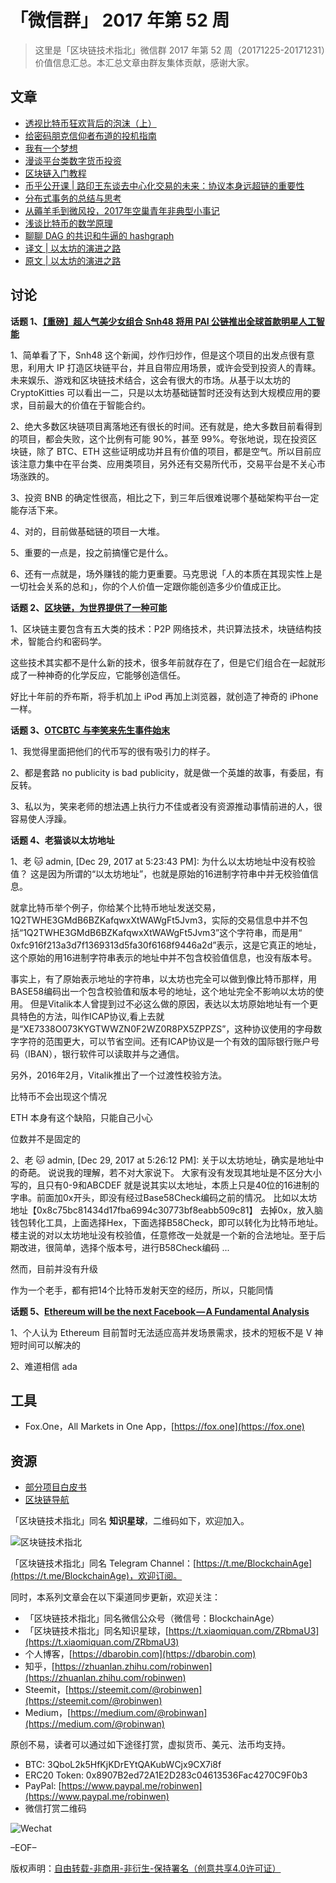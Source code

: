 # 「微信群」 2017 年第 52 周

> 这里是「区块链技术指北」微信群 2017 年第 52 周（20171225-20171231）价值信息汇总。本汇总文章由群友集体贡献，感谢大家。

## 文章

* [透视比特币狂欢背后的泡沫（上）](https://mp.weixin.qq.com/s/s7X-3yRVIPV9IeWXd1sVGg)
* [给密码朋克信仰者布道的投机指南](https://steemit.com/cryptocurrency/@waterzeong/7uvvfz)
* [我有一个梦想](https://mp.weixin.qq.com/s/w4bavu-o7UhNhjjm7IrLcA)
* [漫谈平台类数字货币投资](https://mp.weixin.qq.com/s/FlcjX3PTgi7oaFieRkMZKw)
* [区块链入门教程](http://www.ruanyifeng.com/blog/2017/12/blockchain-tutorial.html)
* [币乎公开课 | 路印王东谈去中心化交易的未来：协议本身远超链的重要性](https://mp.weixin.qq.com/s/6COnjZ1qwetZKeB5JbLmkw)
* [分布式事务的总结与思考](https://mp.weixin.qq.com/s/UKNK9UzdiZzrNCd5U_4Ytg)
* [从薅羊毛到微风投，2017年空巢青年非典型小事记](https://busy.org/cn-2017/@waterzeong/2017)
* [浅谈比特币的数学原理](https://mp.weixin.qq.com/s/vtx2izrYxrRQLqdx35TwSQ)
* [聊聊 DAG 的共识和牛逼的 hashgraph](https://mp.weixin.qq.com/s/dz8RbBlEXfTZ9Ff-RHy4aw)
* [译文 | 以太坊的演进之路](http://www.8btc.com/the-evolution-of-ethereum)
* [原文 | 以太坊的演进之路](https://blog.ethereum.org/2015/09/28/the-evolution-of-ethereum)

## 讨论

**话题 1、[【重磅】超人气美少女组合 Snh48 将用 PAI 公链推出全球首款明星人工智能](http://www.jinse.com/news/blockchain/119532.html)**

1、简单看了下，Snh48 这个新闻，炒作归炒作，但是这个项目的出发点很有意思，利用大 IP 打造区块链平台，并且自带应用场景，或许会受到投资人的青睐。未来娱乐、游戏和区块链技术结合，这会有很大的市场。从基于以太坊的 CryptoKitties 可以看出一二，只是以太坊基础链暂时还没有达到大规模应用的要求，目前最大的价值在于智能合约。

2、绝大多数区块链项目离落地还有很长的时间。还有就是，绝大多数目前看得到的项目，都会失败，这个比例有可能 90%，甚至 99%。夸张地说，现在投资区块链，除了 BTC、ETH 这些证明成功并且有价值的项目，都是空气。所以目前应该注意力集中在平台类、应用类项目，另外还有交易所代币，交易平台是不关心市场涨跌的。

3、投资 BNB 的确定性很高，相比之下，到三年后很难说哪个基础架构平台一定能存活下来。

4、对的，目前做基础链的项目一大堆。

5、重要的一点是，投之前搞懂它是什么。

6、还有一点就是，场外赚钱的能力更重要。马克思说「人的本质在其现实性上是一切社会关系的总和」，你的个人价值一定跟你能创造多少价值成正比。

**话题 2、[区块链，为世界提供了一种可能](https://www.zaojiu.com/talks/1728)**

1、区块链主要包含有五大类的技术：P2P 网络技术，共识算法技术，块链结构技术，智能合约和密码学。

这些技术其实都不是什么新的技术，很多年前就存在了，但是它们组合在一起就形成了一种神奇的化学反应，它能够创造信任。

好比十年前的乔布斯，将手机加上 iPod 再加上浏览器，就创造了神奇的 iPhone 一样。

**话题 3、[OTCBTC 与李笑来先生事件始末](https://www.jianshu.com/p/655d555d1a3d)**

1、我觉得里面把他们的代币写的很有吸引力的样子。

2、都是套路 no publicity is bad publicity，就是做一个英雄的故事，有委屈，有反转。

3、私以为，笑来老师的想法遇上执行力不佳或者没有资源推动事情前进的人，很容易使人浮躁。

**话题 4、老猫谈以太坊地址**

1、老 🐱 admin, [Dec 29, 2017 at 5:23:43 PM]:
为什么以太坊地址中没有校验值？
这是因为所谓的“以太坊地址”，也就是原始的16进制字符串中并无校验值信息。

就拿比特币举个例子，你给某个比特币地址发送交易，
1Q2TWHE3GMdB6BZKafqwxXtWAWgFt5Jvm3，实际的交易信息中并不包括“1Q2TWHE3GMdB6BZKafqwxXtWAWgFt5Jvm3”这个字符串，而是用“ 0xfc916f213a3d7f1369313d5fa30f6168f9446a2d”表示，这是它真正的地址，这个原始的用16进制字符串表示的地址中并不包含校验值信息，也没有版本号。

事实上，有了原始表示地址的字符串，以太坊也完全可以做到像比特币那样，用BASE58编码出一个包含校验值和版本号的地址，这个地址完全不影响以太坊的使用。
但是Vitalik本人曾提到过不必这么做的原因，表达以太坊原始地址有一个更具特色的方法，叫作ICAP协议,看上去就是“XE7338O073KYGTWWZN0F2WZ0R8PX5ZPPZS”，这种协议使用的字母数字字符的范围更大，可以节省空间。还有ICAP协议是一个有效的国际银行账户号码（IBAN），银行软件可以读取并与之通信。

另外，2016年2月，Vitalik推出了一个过渡性校验方法。

比特币不会出现这个情况

ETH 本身有这个缺陷，只能自己小心

位数并不是固定的

2、老 🐱 admin, [Dec 29, 2017 at 5:26:12 PM]:
关于以太坊地址，确实是地址中的奇葩。 说说我的理解，若不对大家说下。 大家有没有发现其地址是不区分大小写的，且只有0-9和ABCDEF 就是说其实以太地址，本质上只是40位的16进制的字串。前面加0x开头，即没有经过Base58Check编码之前的情况。 比如以太坊地址【0x8c75bc81434d17fba6994c30773bf8eabb509c81】 去掉0x，放入脑钱包转化工具，上面选择Hex，下面选择B58Check，即可以转化为比特币地址。 楼主说的对以太坊地址没有校验值，任意修改一处就是一个新的合法地址。至于后期改进，很简单，选择个版本号，进行B58Check编码 ...

然而，目前并没有升级

作为一个老手，都有把14个比特币发射天空的经历，所以，只能同情

**话题 5、[Ethereum will be the next Facebook — A Fundamental Analysis](https://medium.com/@FundYourselfNow/ethereum-will-be-the-next-facebook-a-fundamental-analysis-bd484b2c2835)**

1、个人认为 Ethereum 目前暂时无法适应高并发场景需求，技术的短板不是 V 神短时间可以解决的

2、难道相信 ada

## 工具

* Fox.One，All Markets in One App，[https://fox.one](https://fox.one)

## 资源

* [部分项目白皮书](https://git.io/vbQyx)
* [区块链导航](https://icepy.me/blockchain-navigate/)

「区块链技术指北」同名 **知识星球**，二维码如下，欢迎加入。

![区块链技术指北](https://i.imgur.com/pQxlDqF.jpg)

「区块链技术指北」同名 Telegram Channel：[https://t.me/BlockchainAge](https://t.me/BlockchainAge)，欢迎订阅。

同时，本系列文章会在以下渠道同步更新，欢迎关注：

* 「区块链技术指北」同名微信公众号（微信号：BlockchainAge）
* 「区块链技术指北」同名知识星球，[https://t.xiaomiquan.com/ZRbmaU3](https://t.xiaomiquan.com/ZRbmaU3)
* 个人博客，[https://dbarobin.com](https://dbarobin.com)
* 知乎，[https://zhuanlan.zhihu.com/robinwen](https://zhuanlan.zhihu.com/robinwen)
* Steemit，[https://steemit.com/@robinwen](https://steemit.com/@robinwen)
* Medium，[https://medium.com/@robinwan](https://medium.com/@robinwan)

原创不易，读者可以通过如下途径打赏，虚拟货币、美元、法币均支持。

* BTC: 3QboL2k5HfKjKDrEYtQAKubWCjx9CX7i8f
* ERC20 Token: 0x8907B2ed72A1E2D283c04613536Fac4270C9F0b3
* PayPal: [https://www.paypal.me/robinwen](https://www.paypal.me/robinwen)
* 微信打赏二维码

![Wechat](https://i.imgur.com/SzoNl5b.jpg)

–EOF–

版权声明：[自由转载-非商用-非衍生-保持署名（创意共享4.0许可证）](http://creativecommons.org/licenses/by-nc-nd/4.0/deed.zh)